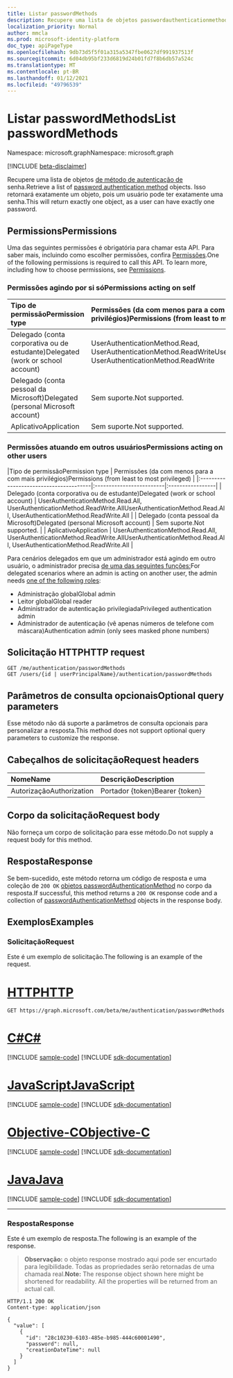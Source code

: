```yaml
---
title: Listar passwordMethods
description: Recupere uma lista de objetos passwordauthenticationmethod.
localization_priority: Normal
author: mmcla
ms.prod: microsoft-identity-platform
doc_type: apiPageType
ms.openlocfilehash: 9db73d5f5f01a315a5347fbe0627df991937513f
ms.sourcegitcommit: 6d04db95bf233d6819d24b01fd7f8b6db57a524c
ms.translationtype: MT
ms.contentlocale: pt-BR
ms.lasthandoff: 01/12/2021
ms.locfileid: "49796539"
---
```

# <a name="list-passwordmethods"></a><span data-ttu-id="1d088-103">Listar passwordMethods</span><span class="sxs-lookup"><span data-stu-id="1d088-103">List passwordMethods</span></span>

<span data-ttu-id="1d088-104">Namespace: microsoft.graph</span><span class="sxs-lookup"><span data-stu-id="1d088-104">Namespace: microsoft.graph</span></span>

[!INCLUDE [beta-disclaimer](../../includes/beta-disclaimer.md)]

<span data-ttu-id="1d088-105">Recupere uma lista de objetos [de método de autenticação de](../resources/passwordauthenticationmethod.md) senha.</span><span class="sxs-lookup"><span data-stu-id="1d088-105">Retrieve a list of [password authentication method](../resources/passwordauthenticationmethod.md) objects.</span></span> <span data-ttu-id="1d088-106">Isso retornará exatamente um objeto, pois um usuário pode ter exatamente uma senha.</span><span class="sxs-lookup"><span data-stu-id="1d088-106">This will return exactly one object, as a user can have exactly one password.</span></span>

## <a name="permissions"></a><span data-ttu-id="1d088-107">Permissions</span><span class="sxs-lookup"><span data-stu-id="1d088-107">Permissions</span></span>

<span data-ttu-id="1d088-p102">Uma das seguintes permissões é obrigatória para chamar esta API. Para saber mais, incluindo como escolher permissões, confira [Permissões](/graph/permissions-reference).</span><span class="sxs-lookup"><span data-stu-id="1d088-p102">One of the following permissions is required to call this API. To learn more, including how to choose permissions, see [Permissions](/graph/permissions-reference).</span></span>

### <a name="permissions-acting-on-self"></a><span data-ttu-id="1d088-110">Permissões agindo por si só</span><span class="sxs-lookup"><span data-stu-id="1d088-110">Permissions acting on self</span></span>

|<span data-ttu-id="1d088-111">Tipo de permissão</span><span class="sxs-lookup"><span data-stu-id="1d088-111">Permission type</span></span>      | <span data-ttu-id="1d088-112">Permissões (da com menos para a com mais privilégios)</span><span class="sxs-lookup"><span data-stu-id="1d088-112">Permissions (from least to most privileged)</span></span>              |
|:---------------------------------------|:-------------------------|
| <span data-ttu-id="1d088-113">Delegado (conta corporativa ou de estudante)</span><span class="sxs-lookup"><span data-stu-id="1d088-113">Delegated (work or school account)</span></span>     | <span data-ttu-id="1d088-114">UserAuthenticationMethod.Read, UserAuthenticationMethod.ReadWrite</span><span class="sxs-lookup"><span data-stu-id="1d088-114">UserAuthenticationMethod.Read, UserAuthenticationMethod.ReadWrite</span></span> |
| <span data-ttu-id="1d088-115">Delegado (conta pessoal da Microsoft)</span><span class="sxs-lookup"><span data-stu-id="1d088-115">Delegated (personal Microsoft account)</span></span> | <span data-ttu-id="1d088-116">Sem suporte.</span><span class="sxs-lookup"><span data-stu-id="1d088-116">Not supported.</span></span> |
| <span data-ttu-id="1d088-117">Aplicativo</span><span class="sxs-lookup"><span data-stu-id="1d088-117">Application</span></span>                            | <span data-ttu-id="1d088-118">Sem suporte.</span><span class="sxs-lookup"><span data-stu-id="1d088-118">Not supported.</span></span> |

### <a name="permissions-acting-on-other-users"></a><span data-ttu-id="1d088-119">Permissões atuando em outros usuários</span><span class="sxs-lookup"><span data-stu-id="1d088-119">Permissions acting on other users</span></span>

|<span data-ttu-id="1d088-120">Tipo de permissão</span><span class="sxs-lookup"><span data-stu-id="1d088-120">Permission type</span></span>      | <span data-ttu-id="1d088-121">Permissões (da com menos para a com mais privilégios)</span><span class="sxs-lookup"><span data-stu-id="1d088-121">Permissions (from least to most privileged)</span></span>              |
|:---------------------------------------|:-------------------------|:-----------------|
| <span data-ttu-id="1d088-122">Delegado (conta corporativa ou de estudante)</span><span class="sxs-lookup"><span data-stu-id="1d088-122">Delegated (work or school account)</span></span>     | <span data-ttu-id="1d088-123">UserAuthenticationMethod.Read.All, UserAuthenticationMethod.ReadWrite.All</span><span class="sxs-lookup"><span data-stu-id="1d088-123">UserAuthenticationMethod.Read.All, UserAuthenticationMethod.ReadWrite.All</span></span> |
| <span data-ttu-id="1d088-124">Delegado (conta pessoal da Microsoft)</span><span class="sxs-lookup"><span data-stu-id="1d088-124">Delegated (personal Microsoft account)</span></span> | <span data-ttu-id="1d088-125">Sem suporte.</span><span class="sxs-lookup"><span data-stu-id="1d088-125">Not supported.</span></span> |
| <span data-ttu-id="1d088-126">Aplicativo</span><span class="sxs-lookup"><span data-stu-id="1d088-126">Application</span></span>                            | <span data-ttu-id="1d088-127">UserAuthenticationMethod.Read.All, UserAuthenticationMethod.ReadWrite.All</span><span class="sxs-lookup"><span data-stu-id="1d088-127">UserAuthenticationMethod.Read.All, UserAuthenticationMethod.ReadWrite.All</span></span> |

<span data-ttu-id="1d088-128">Para cenários delegados em que um administrador está agindo em outro usuário, o administrador precisa [de uma das seguintes funções:](/azure/active-directory/users-groups-roles/directory-assign-admin-roles#available-roles)</span><span class="sxs-lookup"><span data-stu-id="1d088-128">For delegated scenarios where an admin is acting on another user, the admin needs [one of the following roles](/azure/active-directory/users-groups-roles/directory-assign-admin-roles#available-roles):</span></span>
* <span data-ttu-id="1d088-129">Administração global</span><span class="sxs-lookup"><span data-stu-id="1d088-129">Global admin</span></span>
* <span data-ttu-id="1d088-130">Leitor global</span><span class="sxs-lookup"><span data-stu-id="1d088-130">Global reader</span></span>
* <span data-ttu-id="1d088-131">Administrador de autenticação privilegiada</span><span class="sxs-lookup"><span data-stu-id="1d088-131">Privileged authentication admin</span></span>
* <span data-ttu-id="1d088-132">Administrador de autenticação (vê apenas números de telefone com máscara)</span><span class="sxs-lookup"><span data-stu-id="1d088-132">Authentication admin (only sees masked phone numbers)</span></span>

## <a name="http-request"></a><span data-ttu-id="1d088-133">Solicitação HTTP</span><span class="sxs-lookup"><span data-stu-id="1d088-133">HTTP request</span></span>

<!-- { "blockType": "ignored" } -->

```http
GET /me/authentication/passwordMethods
GET /users/{id | userPrincipalName}/authentication/passwordMethods
```

## <a name="optional-query-parameters"></a><span data-ttu-id="1d088-134">Parâmetros de consulta opcionais</span><span class="sxs-lookup"><span data-stu-id="1d088-134">Optional query parameters</span></span>

<span data-ttu-id="1d088-135">Esse método não dá suporte a parâmetros de consulta opcionais para personalizar a resposta.</span><span class="sxs-lookup"><span data-stu-id="1d088-135">This method does not support optional query parameters to customize the response.</span></span>

## <a name="request-headers"></a><span data-ttu-id="1d088-136">Cabeçalhos de solicitação</span><span class="sxs-lookup"><span data-stu-id="1d088-136">Request headers</span></span>

| <span data-ttu-id="1d088-137">Nome</span><span class="sxs-lookup"><span data-stu-id="1d088-137">Name</span></span>      |<span data-ttu-id="1d088-138">Descrição</span><span class="sxs-lookup"><span data-stu-id="1d088-138">Description</span></span>|
|:----------|:----------|
| <span data-ttu-id="1d088-139">Autorização</span><span class="sxs-lookup"><span data-stu-id="1d088-139">Authorization</span></span> | <span data-ttu-id="1d088-140">Portador {token}</span><span class="sxs-lookup"><span data-stu-id="1d088-140">Bearer {token}</span></span> |

## <a name="request-body"></a><span data-ttu-id="1d088-141">Corpo da solicitação</span><span class="sxs-lookup"><span data-stu-id="1d088-141">Request body</span></span>

<span data-ttu-id="1d088-142">Não forneça um corpo de solicitação para esse método.</span><span class="sxs-lookup"><span data-stu-id="1d088-142">Do not supply a request body for this method.</span></span>

## <a name="response"></a><span data-ttu-id="1d088-143">Resposta</span><span class="sxs-lookup"><span data-stu-id="1d088-143">Response</span></span>

<span data-ttu-id="1d088-144">Se bem-sucedido, este método retorna um código de resposta e uma coleção de `200 OK` [objetos passwordAuthenticationMethod](../resources/passwordauthenticationmethod.md) no corpo da resposta.</span><span class="sxs-lookup"><span data-stu-id="1d088-144">If successful, this method returns a `200 OK` response code and a collection of [passwordAuthenticationMethod](../resources/passwordauthenticationmethod.md) objects in the response body.</span></span>

## <a name="examples"></a><span data-ttu-id="1d088-145">Exemplos</span><span class="sxs-lookup"><span data-stu-id="1d088-145">Examples</span></span>

### <a name="request"></a><span data-ttu-id="1d088-146">Solicitação</span><span class="sxs-lookup"><span data-stu-id="1d088-146">Request</span></span>

<span data-ttu-id="1d088-147">Este é um exemplo de solicitação.</span><span class="sxs-lookup"><span data-stu-id="1d088-147">The following is an example of the request.</span></span>

# <a name="http"></a>[<span data-ttu-id="1d088-148">HTTP</span><span class="sxs-lookup"><span data-stu-id="1d088-148">HTTP</span></span>](#tab/http)
<!-- {
  "blockType": "request",
  "name": "get_passwordmethods"
}-->

```msgraph-interactive
GET https://graph.microsoft.com/beta/me/authentication/passwordMethods
```
# <a name="c"></a>[<span data-ttu-id="1d088-149">C#</span><span class="sxs-lookup"><span data-stu-id="1d088-149">C#</span></span>](#tab/csharp)
[!INCLUDE [sample-code](../includes/snippets/csharp/get-passwordmethods-csharp-snippets.md)]
[!INCLUDE [sdk-documentation](../includes/snippets/snippets-sdk-documentation-link.md)]

# <a name="javascript"></a>[<span data-ttu-id="1d088-150">JavaScript</span><span class="sxs-lookup"><span data-stu-id="1d088-150">JavaScript</span></span>](#tab/javascript)
[!INCLUDE [sample-code](../includes/snippets/javascript/get-passwordmethods-javascript-snippets.md)]
[!INCLUDE [sdk-documentation](../includes/snippets/snippets-sdk-documentation-link.md)]

# <a name="objective-c"></a>[<span data-ttu-id="1d088-151">Objective-C</span><span class="sxs-lookup"><span data-stu-id="1d088-151">Objective-C</span></span>](#tab/objc)
[!INCLUDE [sample-code](../includes/snippets/objc/get-passwordmethods-objc-snippets.md)]
[!INCLUDE [sdk-documentation](../includes/snippets/snippets-sdk-documentation-link.md)]

# <a name="java"></a>[<span data-ttu-id="1d088-152">Java</span><span class="sxs-lookup"><span data-stu-id="1d088-152">Java</span></span>](#tab/java)
[!INCLUDE [sample-code](../includes/snippets/java/get-passwordmethods-java-snippets.md)]
[!INCLUDE [sdk-documentation](../includes/snippets/snippets-sdk-documentation-link.md)]

---


### <a name="response"></a><span data-ttu-id="1d088-153">Resposta</span><span class="sxs-lookup"><span data-stu-id="1d088-153">Response</span></span>

<span data-ttu-id="1d088-154">Este é um exemplo de resposta.</span><span class="sxs-lookup"><span data-stu-id="1d088-154">The following is an example of the response.</span></span>

> <span data-ttu-id="1d088-p103">**Observação:** o objeto response mostrado aqui pode ser encurtado para legibilidade. Todas as propriedades serão retornadas de uma chamada real.</span><span class="sxs-lookup"><span data-stu-id="1d088-p103">**Note:** The response object shown here might be shortened for readability. All the properties will be returned from an actual call.</span></span>

<!-- {
  "blockType": "response",
  "truncated": true,
  "@odata.type": "microsoft.graph.passwordAuthenticationMethod",
  "isCollection": true
} -->

```http
HTTP/1.1 200 OK
Content-type: application/json

{
  "value": [
    {
      "id": "28c10230-6103-485e-b985-444c60001490",
      "password": null,
      "creationDateTime": null
    }
  ]
}
```

<!-- uuid: 16cd6b66-4b1a-43a1-adaf-3a886856ed98
2019-02-04 14:57:30 UTC -->
<!-- {
  "type": "#page.annotation",
  "description": "List passwordMethods",
  "keywords": "",
  "section": "documentation",
  "tocPath": ""
}-->
